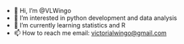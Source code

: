 - 👋 Hi, I’m @VLWingo
- 👀 I’m interested in python development and data analysis
- 🌱 I’m currently learning statistics and R
- 📫 How to reach me email: victorialwingo@gmail.com

<!---
VLWingo/VLWingo is a ✨ special ✨ repository because its `README.md` (this file) appears on your GitHub profile.
You can click the Preview link to take a look at your changes.
--->
